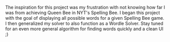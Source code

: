 The inspiration for this project was my frustration with not knowing how far I was from achieving Queen Bee in NYT's Spelling Bee. 
I began this project with the goal of displaying all possible words for a given Spelling Bee game. I then generalized my solver to
also function as a Wordle Solver. Stay tuned for an even more general algorithm for finding words quickly and a clean UI ;)
